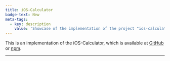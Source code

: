 ```yaml
---
title: iOS-Calculator
badge-text: New
meta-tags:
  - key: description
    value: 'Showcase of the implementation of the project "ios-calculator-for-web" which is available at GitHub and npm.'
---
```


<the-lead>
  This is an implementation of the iOS-Calculator, which is available at <a href="https://github.com/manuelhenke/ios-calculator-for-web" target="_blank">GitHub</a> or <a href="https://www.npmjs.com/package/ios-calculator-for-web" target="_blank">npm</a>.
</the-lead>

<hr class="my-4" />

<div class="text-center mt-3">
  <calculator-wrapper></calculator-wrapper>
</div>
